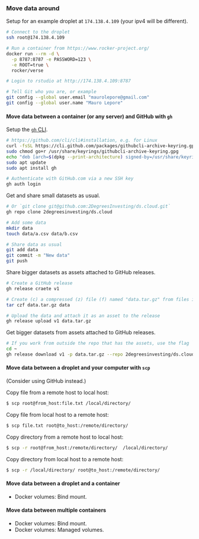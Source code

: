 ### Move data around

Setup for an example droplet at `174.138.4.109` (your ipv4 will be different).

```bash
# Connect to the droplet
ssh root@174.138.4.109

# Run a container from https://www.rocker-project.org/
docker run --rm -d \
  -p 8787:8787 -e PASSWORD=123 \
  -e ROOT=true \
  rocker/verse

# Login to rstudio at http://174.138.4.109:8787

# Tell Git who you are, or example
git config --global user.email "maurolepore@gmail.com"
git config --global user.name "Mauro Lepore"
```

#### Move data between a container (or any server) and GitHub with `gh`

Setup the [`gh` CLI](https://cli.github.com/).

```bash
# https://github.com/cli/cli#installation, e.g. for Linux
curl -fsSL https://cli.github.com/packages/githubcli-archive-keyring.gpg | sudo dd of=/usr/share/keyrings/githubcli-archive-keyring.gpg
sudo chmod go+r /usr/share/keyrings/githubcli-archive-keyring.gpg
echo "deb [arch=$(dpkg --print-architecture) signed-by=/usr/share/keyrings/githubcli-archive-keyring.gpg] https://cli.github.com/packages stable main" | sudo tee /etc/apt/sources.list.d/github-cli.list > /dev/null
sudo apt update
sudo apt install gh

# Authenticate with GitHub.com via a new SSH key
gh auth login
```

Get and share small datasets as usual.

```bash
# Or `git clone git@github.com:2DegreesInvesting/ds.cloud.git`
gh repo clone 2degreesinvesting/ds.cloud

# Add some data
mkdir data
touch data/a.csv data/b.csv

# Share data as usual
git add data
git commit -m "New data"
git push
```

Share bigger datasets as assets attached to GitHub releases.

```bash
# Create a GitHub release
gh release craete v1

# Create (c) a compressed (z) file (f) named "data.tar.gz" from files in "data/"
tar czf data.tar.gz data

# Upload the data and attach it as an asset to the release
gh release upload v1 data.tar.gz
```

Get bigger datasets from assets attached to GitHub releases.

```bash
# If you work from outside the repo that has the assets, use the flag `--repo`
cd ~
gh release download v1 -p data.tar.gz --repo 2degreesinvesting/ds.cloud
```

#### Move data between a droplet and your computer with `scp`

(Consider using GitHub instead.)

Copy file from a remote host to local host:

```bash
$ scp root@from_host:file.txt /local/directory/
```

Copy file from local host to a remote host:

```bash
$ scp file.txt root@to_host:/remote/directory/
```

Copy directory from a remote host to local host:

```bash
$ scp -r root@from_host:/remote/directory/  /local/directory/
```

Copy directory from local host to a remote host:

```bash
$ scp -r /local/directory/ root@to_host:/remote/directory/
```

#### Move data between a droplet and a container

* Docker volumes: Bind mount.

#### Move data between multiple containers

* Docker volumes: Bind mount.
* Docker volumes: Managed volumes.


